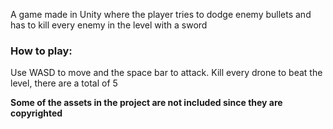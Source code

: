 A game made in Unity where the player tries to dodge enemy bullets and has to kill every enemy in the level with a sword

### How to play:

Use WASD to move and the space bar to attack. Kill every drone to beat the level, there are a total of 5

**Some of the assets in the project are not included since they are copyrighted**
